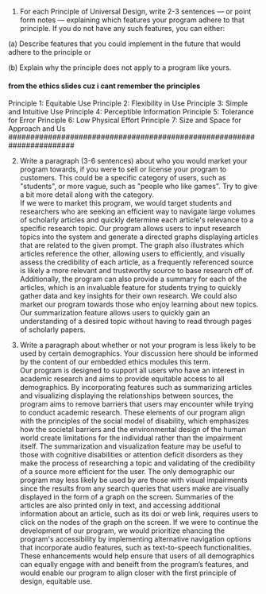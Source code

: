 1) For each Principle of Universal Design, write 2-3 sentences — or point form notes — explaining which features your program adhere to that principle. If you do not have any such features, you can either:

(a) Describe features that you could implement in the future that would adhere to the principle or

(b) Explain why the principle does not apply to a program like yours.


#### from the ethics slides cuz i cant remember the principles ########
Principle 1: Equitable Use
Principle 2: Flexibility in Use
Principle 3: Simple and Intuitive Use
Principle 4: Perceptible Information
Principle 5: Tolerance for Error
Principle 6: Low Physical Effort
Principle 7: Size and Space for Approach and Us
#######################################################################

2) Write a paragraph (3-6 sentences) about who you would market your program towards, if you were to sell or license your program to customers. This could be a specific category of users, such as "students", or more vague, such as "people who like games". Try to give a bit more detail along with the category.   
If we were to market this program, we would target students and researchers who are seeking an efficient way to navigate large volumes of scholarly articles and quickly determine each article's relevance to a specific research topic. Our program allows users to input research topics into the system and generate a directed graphs displaying articles that are related to the given prompt. The graph also illustrates which articles reference the other, allowing users to efficiently, and visually assess the credibility of each article, as a frequently referenced source is likely a more relevant and trustworthy source to base research off of. Additionally, the program can also provide a summary for each of the articles, which is an invaluable feature for students trying to quickly gather data and key insights for their own research. We could also market our program towards those who enjoy learning about new topics. Our summarization feature allows users to quickly gain an understanding of a desired topic without having to read through pages of scholarly papers.

3) Write a paragraph about whether or not your program is less likely to be used by certain demographics. Your discussion here should be informed by the content of our embedded ethics modules this term.   
Our program is designed to support all users who have an interest in academic research and aims to provide equitable access to all demographics. By incorporating features such as summarizing articles and visualizing displaying the relationships between sources, the program aims to remove barriers that users may encounter while trying to conduct academic research. These elements of our program align with the principles of the social model of disability, which emphasizes how the societal barriers and the environmental design of the human world create limitations for the individual rather than the impairment itself. The summarization and visualization feature may be useful to those with cognitive disabilities or attention deficit disorders as they make the process of researching a topic and validating of the credibility of a source more efficient for the user. The only demographic our program may less likely be used by are those with visual impairments since the results from any search queries that users make are visually displayed in the form of a graph on the screen. Summaries of the articles are also printed only in text, and accessing additional information about an article, such as its doi or web link, requires users to click on the nodes of the graph on the screen. If we were to continue the development of our program, we would prioritize ehancing the program's accessibility by implementing alternative navigation options that incorporate audio features, such as text-to-speech functionalities. These enhancements would help ensure that users of all demographics can equally engage with and beneift from the program’s features, and would enable our program to align closer with the first principle of design, equitable use.
